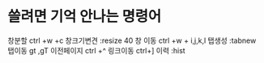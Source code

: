 
# 쓸려면 기억 안나는 명령어
창분할  ctrl +w +c
창크기변견  :resize 40
창 이동 ctrl +w + i,j,k,l
탭생성 :tabnew
탭이동 gt ,gT
이전페이지 ctrl +^
링크이동 ctrl+]
이력 :hist